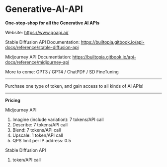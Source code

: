 # Generative-AI-API

**One-stop-shop for all the Generative AI APIs**

Website: https://www.goapi.ai/

Stable Diffusion API Documentation: https://builtopia.gitbook.io/api-docs/reference/stable-diffusion-api

Midjourney API Documentiation: https://builtopia.gitbook.io/api-docs/reference/midjourney-api

More to come: GPT3 / GPT4 / ChatPDF / SD FineTuning 

----------------------------------------------------

Purchase one type of token, and gain access to all kinds of AI APIs! 

----------------------------------------------------

**Pricing**

Midjourney API
1. Imagine (include variation): 7 tokens/API call
2. Describe:  7 tokens/API call
3. Blend:  7 tokens/API call
4. Upscale: 1 token/API call
5. QPS limit per IP address: 0.5


Stable Diffusion API
1. token/API call


